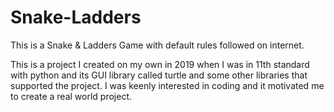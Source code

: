 # Snake-Ladders
This is a Snake & Ladders Game with default rules followed on internet.

This is a project I created on my own in 2019 when I was in 11th standard with python and its GUI library called turtle and some other libraries that supported the project. I was keenly interested in coding and it motivated me to create a real world project.
